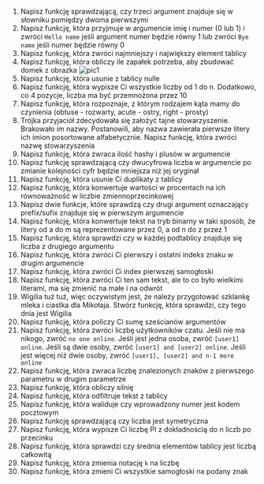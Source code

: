 1. Napisz funkcję sprawdzającą, czy trzeci argument znajduje się w słowniku pomiędzy dwoma pierwszymi
2. Napisz funkcję, która przyjmuje w argumencie imię i numer (0 lub 1) i zwróci `Hello name` jeśli argument numer będzie równy 1 lub zwróci `Bye name` jeśli numer będzie równy 0
3. Napisz funkcję, która zwróci najmniejszy i największy element tablicy
4. Napisz funkcję, która obliczy ile zapałek potrzeba, aby zbudować domek z obrazka ![pic1](https://raw.githubusercontent.com/fed-team/js-test/master/easy/images/matchstick_houses.png)
5. Napisz funkcję, która usunie z tablicy nulle
6. Napisz funkcję, która wypisze Ci wszystkie liczby od 1 do n. Dodatkowo, co 4 pozycje, liczba ma być przemnożona przez 10
7. Napisz funkcję, która rozpoznaje, z którym rodzajem kąta mamy do czynienia (obtuse - rozwarty, acute - ostry, right - prosty)
8. Trójka przyjaciół zdecydowała się założyć tajne stowarzyszenie. Brakowało im nazwy. Postanowili, aby nazwa zawierała pierwsze litery ich imion posortowane alfabetycznie. Napisz funkcję, która zwróci nazwę stowarzyszenia
9. Napisz funkcję, która zwraca ilość hashy i plusów w argumencie
10. Napisz funkcję sprawdzającą czy dwucyfrowa liczba w argumencie po zmianie kolejności cyfr będzie mniejsza niż jej oryginał 
11. Napisz funkcję, która usunie Ci duplikaty z tablicy
12. Napisz funkcję, która konwertuje wartości w procentach na ich równoważność w liczbie zmiennoprzecinkowej
13. Napisz dwie funkcje, które sprawdzą czy drugi argument oznaczający prefix/sufix znajduje się w pierwszym argumencie
14. Napisz funkcję, która konwertuje tekst na tryb binarny w taki sposób, że litery od a do m są reprezentowane przez 0, a od n do z przez 1
15. Napisz funkcję, która sprawdzi czy w każdej podtablicy znajduje się liczba z drugiego argumentu
16. Napisz funkcję, która zwróci Ci pierwszy i ostatni indeks znaku w drugim argumencie
17. Napisz funkcję, która zwróci Ci index pierwszej samogłoski
18. Napisz funkcję, która zwróci Ci ten sam tekst, ale to co było wielkimi literami, ma się zmienić na małe i na odwrót 
19. Wigilia tuż tuż, więc oczywistym jest, że należy przygotować szklankę mleka i ciastka dla Mikołaja. Stwórz funkcję, która sprawdzi, czy tego dnia jest Wigilia
20. Napisz funkcję, która policzy Ci sumę sześcianów argumentów
21. Napisz funkcję, która zwróci liczbę użytkowników czatu. Jeśli nie ma nikogo, zwróć `no one online`. Jeśli jest jedna osoba, zwróć `[user1] online`. Jeśli są dwie osoby, zwróć `[user1] and [user2] online`. Jeśli jest więcej niż dwie osoby, zwróć `[user1], [user2] and n-1 more online`
22. Napisz funkcję, która zwraca liczbę znalezionych znaków z pierwszego parametru w drugim parametrze
23. Napisz funkcję, która obliczy silnię
24. Napisz funkcję, która odfiltruje tekst z tablicy
25. Napisz funkcję, która waliduje czy wprowadzony numer jest kodem pocztowym
26. Napisz funkcję sprawdzającą czy liczba jest symetryczna
27. Napisz funkcję, która wypisze Ci liczbę PI z dokładnością do n liczb po przecinku
28. Napisz funkcję, która sprawdzi czy średnia elementów tablicy jest liczbą całkowitą
29. Napisz funkcję, która zmienia notację `k` na liczbę
30. Napisz funkcję, która zmieni Ci wszystkie samogłoski na podany znak

